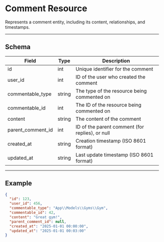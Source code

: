 # Comment Resource

Represents a comment entity, including its content, relationships, and timestamps.


---

## Schema

| Field             | Type   | Description                                             |
|-------------------|--------|---------------------------------------------------------|
| id                | int    | Unique identifier for the comment                       |
| user_id           | int    | ID of the user who created the comment                  |
| commentable_type  | string | The type of the resource being commented on             |
| commentable_id    | int    | The ID of the resource being commented on               |
| content           | string | The content of the comment                              |
| parent_comment_id | int    | ID of the parent comment (for replies), or null         |
| created_at        | string | Creation timestamp (ISO 8601 format)                    |
| updated_at        | string | Last update timestamp (ISO 8601 format)                 |

---

## Example

```json
{
  "id": 123,
  "user_id": 456,
  "commentable_type": "App\\Models\\Gyms\\Gym",
  "commentable_id": 42,
  "content": "Great gym!",
  "parent_comment_id": null,
  "created_at": "2025-01-01 00:00:00",
  "updated_at": "2025-01-01 00:03:00"
}
```
